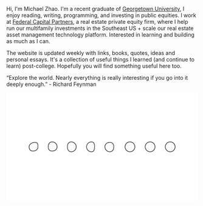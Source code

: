 Hi, I'm Michael Zhao. I'm a recent graduate of [Georgetown University](https://en.wikipedia.org/wiki/Georgetown_University), I enjoy reading, writing, programming, and investing in public equities. I work at [Federal Capital Partners](https://www.fcpdc.com/), a real estate private equity firm, where I help run our multifamily investments in the Southeast US + scale our real estate asset management technology platform. Interested in learning and building as much as I can.

The website is updated weekly with links, books, quotes, ideas and personal essays. It's a collection of useful things I learned (and continue to learn) post-college. Hopefully you will find something useful here too.

“Explore the world. Nearly everything is really interesting if you go into it deeply enough.” - Richard Feynman

![image](/assets/images/practice_inverted.jpg)

